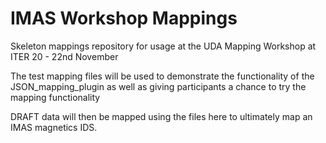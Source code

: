 # IMAS Workshop Mappings

Skeleton mappings repository for usage at the UDA Mapping Workshop at ITER 20 - 22nd November

The test mapping files will be used to demonstrate the functionality of the JSON_mapping_plugin 
as well as giving participants a chance to try the mapping functionality

DRAFT data will then be mapped using the files here to ultimately map an IMAS magnetics IDS.
